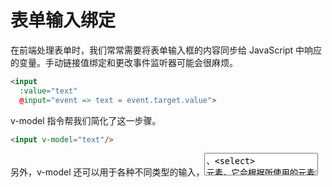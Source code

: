 # 表单输入绑定
在前端处理表单时，我们常常需要将表单输入框的内容同步给 JavaScript 中响应的变量。手动链接值绑定和更改事件监听器可能会很麻烦。
```html
<input
  :value="text"
  @input="event => text = event.target.value">
```
v-model 指令帮我们简化了这一步骤。
```html
<input v-model="text"/>
```
另外，v-model 还可以用于各种不同类型的输入，<textarea>、<select> 元素。它会根据所使用的元素自动使用对应的 DOM 属性和事件组合：
- 文本类型的<input>和<textarea> 元素会绑定value property 并侦听input事件。
- <input type ="checkbox">和<input type="radio">会绑定 checked property并侦听change事件；
- <select>会绑定value property 并侦听change事件。
tip:
v-model 会忽略任何表单元素上出事的value,checked,或selected attribute。他将始终将当前绑定的JavaScript状态视为数据的正确来源。你应该在JavaScript 中使用data 选项来声明该初始值。

## 基本用法
### 文本
```html
<p>Message is: {{ message }}</p>
<input v-model="message" placeholder="edit me" />
```
tip:
对于需要使用IME的语言，你会发现v-model不会在IME输入还在拼字阶段时触发更新。如果你的确想在拼字阶段也触发更新，请直接使用自己的 input 事件监听器和 value 绑定而不要使用 v-model。

### 多行文本

### 复选框
### 单选按钮
### 选择器


## 值绑定
### 复选框
### 单选按钮
### 选择器选项

## 修饰符
### .lazy
### .number
### .trim

## 组件上的 v-model
